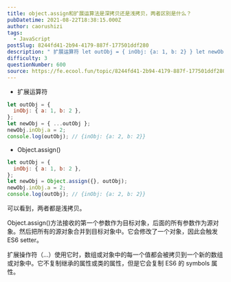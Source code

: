 ```yaml
---
title: object.assign和扩展运算法是深拷贝还是浅拷贝，两者区别是什么？
pubDatetime: 2021-08-22T18:38:15.000Z
author: caorushizi
tags:
  - JavaScript
postSlug: 8244fd41-2b94-4179-887f-177501ddf280
description: " 扩展运算符 let outObj = { inObj: {a: 1, b: 2} } let newObj = {...outObj} newObj.inObj.a = 2 console.log(outObj) // {inObj: {a: 2, b: 2}} Object.assign() let outObj = { inObj: {a: 1, b: 2} } let newObj = O"
difficulty: 3
questionNumber: 600
source: https://fe.ecool.fun/topic/8244fd41-2b94-4179-887f-177501ddf280
---
```


- 扩展运算符

```js
let outObj = {
  inObj: { a: 1, b: 2 },
};
let newObj = { ...outObj };
newObj.inObj.a = 2;
console.log(outObj); // {inObj: {a: 2, b: 2}}
```

- Object.assign()

```js
let outObj = {
  inObj: { a: 1, b: 2 },
};
let newObj = Object.assign({}, outObj);
newObj.inObj.a = 2;
console.log(outObj); // {inObj: {a: 2, b: 2}}
```

可以看到，两者都是浅拷贝。

Object.assign()方法接收的第一个参数作为目标对象，后面的所有参数作为源对象。然后把所有的源对象合并到目标对象中。它会修改了一个对象，因此会触发 ES6 setter。

扩展操作符（…）使用它时，数组或对象中的每一个值都会被拷贝到一个新的数组或对象中。它不复制继承的属性或类的属性，但是它会复制 ES6 的 symbols 属性。
